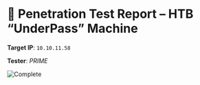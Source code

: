 # 🐾 Penetration Test Report – HTB “UnderPass” Machine

**Target IP**: `10.10.11.58`  
  
**Tester**: *PRIME*


![Complete](https://github.com/PrimeMurcia/htb/blob/main/UnderPass/ss/under20.png?raw=true)
